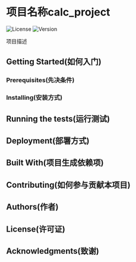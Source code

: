 # 项目名称calc_project
![License](https://img.shields.io/badge/License-MIT-brightgreen)    ![Version](https://img.shields.io/badge/Version-v0.1-brightgreen)

项目描述

## Getting Started(如何入门)

### Prerequisites(先决条件)

### Installing(安装方式)

## Running the tests(运行测试)

## Deployment(部署方式)

## Built With(项目生成依赖项)

## Contributing(如何参与贡献本项目)

## Authors(作者)

## License(许可证)

## Acknowledgments(致谢)
